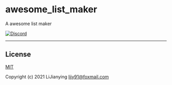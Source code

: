 # awesome_list_maker

A awesome list maker

[![Discord](https://img.shields.io/badge/discord-%237289DA.svg?style=for-the-badge&logo=discord&logoColor=white)](https://discord.gg/vba8W9SF)

---

## License

[MIT](./LICENSE)

Copyright (c) 2021 LiJianying <lijy91@foxmail.com>
